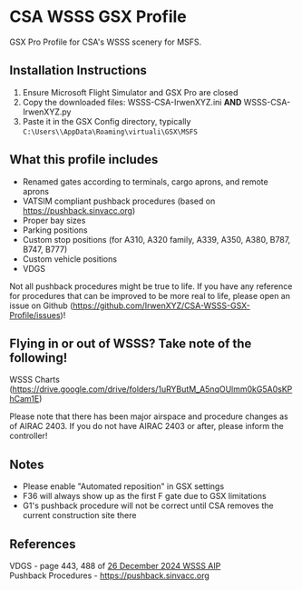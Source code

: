 # CSA WSSS GSX Profile
GSX Pro Profile for CSA's WSSS scenery for MSFS.

## Installation Instructions
1. Ensure Microsoft Flight Simulator and GSX Pro are closed
2. Copy the downloaded files: WSSS-CSA-IrwenXYZ.ini **AND** WSSS-CSA-IrwenXYZ.py
3. Paste it in the GSX Config directory, typically `C:\Users\\AppData\Roaming\virtuali\GSX\MSFS`

## What this profile includes
- Renamed gates according to terminals, cargo aprons, and remote aprons
- VATSIM compliant pushback procedures (based on https://pushback.sinvacc.org)
- Proper bay sizes
- Parking positions
- Custom stop positions (for A310, A320 family, A339, A350, A380, B787, B747, B777)
- Custom vehicle positions
- VDGS

Not all pushback procedures might be true to life. If you have any reference for procedures that can be improved to be more real to life, please open an issue on Github (https://github.com/IrwenXYZ/CSA-WSSS-GSX-Profile/issues)!

## Flying in or out of WSSS? Take note of the following!
WSSS Charts (https://drive.google.com/drive/folders/1uRYButM_A5nqOUlmm0kG5A0sKPhCam1E)

Please note that there has been major airspace and procedure changes as of AIRAC 2403. If you do not have AIRAC 2403 or after, please inform the controller!

## Notes
- Please enable "Automated reposition" in GSX settings
- F36 will always show up as the first F gate due to GSX limitations
- G1's pushback procedure will not be correct until CSA removes the current construction site there

## References
VDGS - page 443, 488 of [26 December 2024 WSSS AIP](https://aim-sg.caas.gov.sg/wp-content/uploads/aip/AIP%20SINGAPORE%20-%2026%20DEC%202024.pdf?s=DC40A15F371F3CB55C23EDFD144C3D54993B9AB0)  
Pushback Procedures - https://pushback.sinvacc.org
